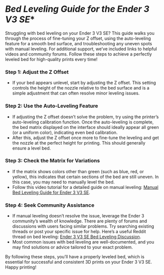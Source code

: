 # *Bed Leveling Guide for the Ender 3 V3 SE**

Struggling with bed leveling on your Ender 3 V3 SE? This guide walks you through the process of fine-tuning your Z offset, using the auto-leveling feature for a smooth bed surface, and troubleshooting any uneven spots with manual leveling. For additional support, we’ve included links to helpful videos and community forums. Follow these steps to achieve a perfectly leveled bed for high-quality prints every time!


### Step 1: Adjust the Z Offset
   - If your bed appears unlevel, start by adjusting the Z offset. This setting controls the height of the nozzle relative to the bed surface and is a simple adjustment that can often resolve minor leveling issues.

### Step 2: Use the Auto-Leveling Feature
   - If adjusting the Z offset doesn’t solve the problem, try using the printer’s auto-leveling calibration function. Once the auto-leveling is complete, the bed matrix displayed on the interface should ideally appear all green (or a uniform color), indicating even bed calibration.
   - After this, adjust the Z offset once more to fine-tune the leveling and get the nozzle at the perfect height for printing. This should generally ensure a level bed.

### Step 3: Check the Matrix for Variations
   - If the matrix shows colors other than green (such as blue, red, or yellow), this indicates that certain sections of the bed are still uneven. In this case, you may need to manually level the bed.
   - Follow this video tutorial for a detailed guide on manual leveling: [Manual Bed Leveling Guide for Ender 3 V3 SE](https://www.youtube.com/watch?v=iaExzAYR_Fo).

### Step 4: Seek Community Assistance
   - If manual leveling doesn’t resolve the issue, leverage the Ender 3 community’s wealth of knowledge. There are plenty of forums and discussions with users facing similar problems. Try searching existing threads or post your specific issue for help. Here’s a useful Reddit thread on bed leveling: [Ender 3 V3 SE Bed Leveling Discussion](https://www.reddit.com/r/ender3/comments/16m5kf1/ender_3_v3_se_bed_leveling/).
   - Most common issues with bed leveling are well-documented, and you may find solutions or advice tailored to your exact problem.

By following these steps, you’ll have a properly leveled bed, which is essential for successful and consistent 3D prints on your Ender 3 V3 SE. Happy printing!
